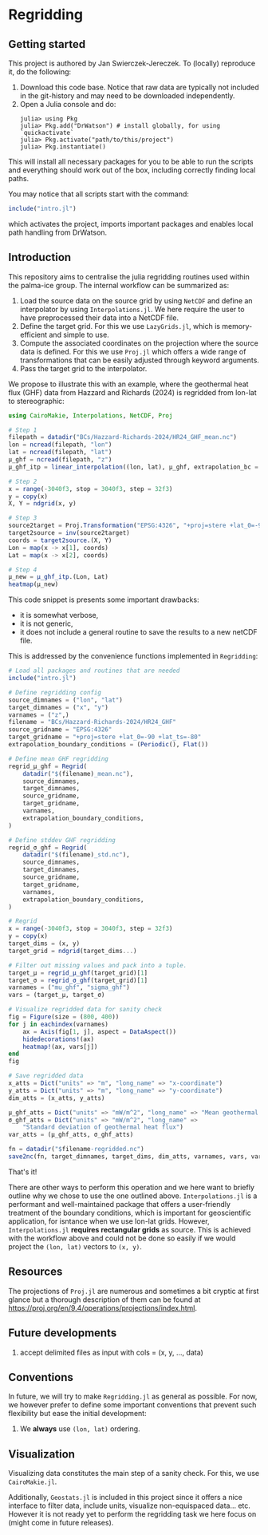 # Regridding

## Getting started

This project is authored by Jan Swierczek-Jereczek. To (locally) reproduce it, do the following:

1. Download this code base. Notice that raw data are typically not included in the
   git-history and may need to be downloaded independently.
2. Open a Julia console and do:
   ```
   julia> using Pkg
   julia> Pkg.add("DrWatson") # install globally, for using `quickactivate`
   julia> Pkg.activate("path/to/this/project")
   julia> Pkg.instantiate()
   ```

This will install all necessary packages for you to be able to run the scripts and
everything should work out of the box, including correctly finding local paths.

You may notice that all scripts start with the command:
```julia
include("intro.jl")
```
which activates the project, imports important packages and enables local path handling from DrWatson.

## Introduction

This repository aims to centralise the julia regridding routines used within the palma-ice group. The internal workflow can be summarized as:

1. Load the source data on the source grid by using `NetCDF` and define an interpolator by using `Interpolations.jl`. We here require the user to have preprocessed their data into a NetCDF file.
1. Define the target grid. For this we use `LazyGrids.jl`, which is memory-efficient and simple to use.
2. Compute the associated coordinates on the projection where the source data is defined. For this we use `Proj.jl` which offers a wide range of transformations that can be easily adjusted through keyword arguments.
3. Pass the target grid to the interpolator.

We propose to illustrate this with an example, where the geothermal heat flux (GHF) data from Hazzard and Richards (2024) is regridded from lon-lat to stereographic:

```julia
using CairoMakie, Interpolations, NetCDF, Proj

# Step 1
filepath = datadir("BCs/Hazzard-Richards-2024/HR24_GHF_mean.nc")
lon = ncread(filepath, "lon")
lat = ncread(filepath, "lat")
μ_ghf = ncread(filepath, "z")
μ_ghf_itp = linear_interpolation((lon, lat), μ_ghf, extrapolation_bc = (Periodic(), Flat()))

# Step 2
x = range(-3040f3, stop = 3040f3, step = 32f3)
y = copy(x)
X, Y = ndgrid(x, y)

# Step 3
source2target = Proj.Transformation("EPSG:4326", "+proj=stere +lat_0=-90 +lat_ts=-80", always_xy=true)
target2source = inv(source2target)
coords = target2source.(X, Y)
Lon = map(x -> x[1], coords)
Lat = map(x -> x[2], coords)

# Step 4
μ_new = μ_ghf_itp.(Lon, Lat)
heatmap(μ_new)
```

This code snippet is presents some important drawbacks:
- it is somewhat verbose,
- it is not generic,
- it does not include a general routine to save the results to a new netCDF file.

This is addressed by the convenience functions implemented in `Regridding`:

```julia
# Load all packages and routines that are needed
include("intro.jl")

# Define regridding config
source_dimnames = ("lon", "lat")
target_dimnames = ("x", "y")
varnames = ("z",)
filename = "BCs/Hazzard-Richards-2024/HR24_GHF"
source_gridname = "EPSG:4326"
target_gridname = "+proj=stere +lat_0=-90 +lat_ts=-80"
extrapolation_boundary_conditions = (Periodic(), Flat())

# Define mean GHF regridding
regrid_μ_ghf = Regrid(
    datadir("$(filename)_mean.nc"),
    source_dimnames,
    target_dimnames,
    source_gridname,
    target_gridname,
    varnames,
    extrapolation_boundary_conditions,
)

# Define stddev GHF regridding
regrid_σ_ghf = Regrid(
    datadir("$(filename)_std.nc"),
    source_dimnames,
    target_dimnames,
    source_gridname,
    target_gridname,
    varnames,
    extrapolation_boundary_conditions,
)

# Regrid
x = range(-3040f3, stop = 3040f3, step = 32f3)
y = copy(x)
target_dims = (x, y)
target_grid = ndgrid(target_dims...)

# Filter out missing values and pack into a tuple.
target_μ = regrid_μ_ghf(target_grid)[1]
target_σ = regrid_σ_ghf(target_grid)[1]
varnames = ("mu_ghf", "sigma_ghf")
vars = (target_μ, target_σ)

# Visualize regridded data for sanity check
fig = Figure(size = (800, 400))
for j in eachindex(varnames)
    ax = Axis(fig[1, j], aspect = DataAspect())
    hidedecorations!(ax)
    heatmap!(ax, vars[j])
end
fig

# Save regridded data
x_atts = Dict("units" => "m", "long_name" => "x-coordinate")
y_atts = Dict("units" => "m", "long_name" => "y-coordinate")
dim_atts = (x_atts, y_atts)

μ_ghf_atts = Dict("units" => "mW/m^2", "long_name" => "Mean geothermal heat flux")
σ_ghf_atts = Dict("units" => "mW/m^2", "long_name" =>
    "Standard deviation of geothermal heat flux")
var_atts = (μ_ghf_atts, σ_ghf_atts)

fn = datadir("$filename-regridded.nc")
save2nc(fn, target_dimnames, target_dims, dim_atts, varnames, vars, var_atts)
```

That's it!

There are other ways to perform this operation and we here want to briefly outline why we chose to use the one outlined above. `Interpolations.jl` is a performant and well-maintained package that offers a user-friendly treatment of the boundary conditions, which is important for geoscientific application, for isntance when we use lon-lat grids. However, `Interpolations.jl` **requires rectangular grids** as source. This is achieved with the workflow above and could not be done so easily if we would project the `(lon, lat)` vectors to `(x, y)`.

## Resources

The projections of `Proj.jl` are numerous and sometimes a bit cryptic at first glance but a thorough description of them can be found at https://proj.org/en/9.4/operations/projections/index.html.

## Future developments

1. accept delimited files as input with cols = (x, y, ..., data)

## Conventions

In future, we will try to make `Regridding.jl` as general as possible. For now, we however prefer to define some important conventions that prevent such flexibility but ease the initial development:

1. We **always** use `(lon, lat)` ordering.

## Visualization

Visualizing data constitutes the main step of a sanity check. For this, we use `CairoMakie.jl`.

Additionally, `Geostats.jl` is included in this project since it offers a nice interface to filter data, include units, visualize non-equispaced data... etc. However it is not ready yet to perform the regridding task we here focus on (might come in future releases).